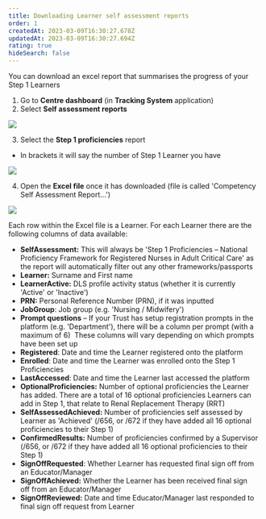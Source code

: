 ```yaml
---
title: Downloading Learner self assessment reports
order: 1
createdAt: 2023-03-09T16:30:27.678Z
updatedAt: 2023-03-09T16:30:27.694Z
rating: true
hideSearch: false
---
```



You can download an excel report that summarises the progress of your Step 1 Learners

1. Go to **Centre dashboard** (in **Tracking System** application) 
2. Select **Self assessment reports**

![](/img/centre-dashboard-reports.png)

3. Select the **Step 1 proficiencies** report

* In brackets it will say the number of Step 1 Learner you have

![](/img/centre-dashboard-reports_1.png)

4. Open the **Excel file** once it has downloaded (file is called 'Competency Self Assessment Report...')

![](/img/centre-dashboard-reports_2.png)

Each row within the Excel file is a Learner. For each Learner there are the following columns of data available:

* **SelfAssessment:** This will always be 'Step 1 Proficiencies – National Proficiency Framework for Registered Nurses in Adult Critical Care' as the report will automatically filter out any other frameworks/passports
* **Learner:** Surname and First name
* **LearnerActive:** DLS profile activity status (whether it is currently 'Active' or 'Inactive')
* **PRN:** Personal Reference Number (PRN), if it was inputted
* **JobGroup**: Job group (e.g. 'Nursing / Midwifery')
* **Prompt questions** – If your Trust has setup registration prompts in the platform (e.g. 'Department'), there will be a column per prompt (with a maximum of 6)  These columns will vary depending on which prompts have been set up
* **Registered**: Date and time the Learner registered onto the platform 
* **Enrolled**: Date and time the Learner was enrolled onto the Step 1 Proficiencies 
* **LastAccessed**: Date and time the Learner last accessed the platform
* **OptionalProficiencies:** Number of optional proficiencies the Learner has added. There are a total of 16 optional proficiencies Learners can add in Step 1, that relate to Renal Replacement Therapy (RRT) 
* **SelfAssessedAchieved:** Number of proficiencies self assessed by Learner as 'Achieved' (/656, or /672 if they have added all 16 optional proficiencies to their Step 1) 
* **ConfirmedResults:** Number of proficiencies confirmed by a Supervisor (/656, or /672 if they have added all 16 optional proficiencies to their Step 1)
* **SignOffRequested**: Whether Learner has requested final sign off from an Educator/Manager
* **SignOffAchieved:** Whether the Learner has been received final sign off from an Educator/Manager
* **SignOffReviewed:** Date and time Educator/Manager last responded to final sign off request from Learner